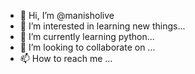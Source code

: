 - 👋 Hi, I’m @manisholive
- 👀 I’m interested in learning new things...
- 🌱 I’m currently learning python...
- 💞️ I’m looking to collaborate on ...
- 📫 How to reach me ...

<!---
manisholive/manisholive is a ✨ special ✨ repository because its `README.md` (this file) appears on your GitHub profile.
You can click the Preview link to take a look at your changes.
--->
